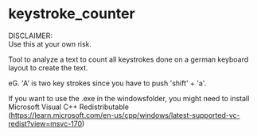 

# keystroke_counter

DISCLAIMER:  
Use this at your own risk.


Tool to analyze a text to count all keystrokes done on a german keyboard layout to create the text.  

eG. 'A' is two key strokes since you have to push 'shift' + 'a'.  

If you want to use the .exe in the windowsfolder, you might need to install Microsoft Visual C++ Redistributable  
(https://learn.microsoft.com/en-us/cpp/windows/latest-supported-vc-redist?view=msvc-170)  

